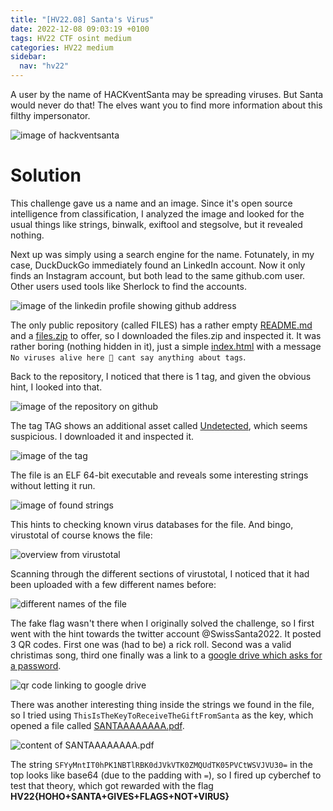 ```yaml
---
title: "[HV22.08] Santa's Virus"
date: 2022-12-08 09:03:19 +0100
tags: HV22 CTF osint medium
categories: HV22 medium
sidebar:
  nav: "hv22"
---
```


A user by the name of HACKventSanta may be spreading viruses. But Santa would never do that! The elves want you to find more information about this filthy impersonator.

![image of hackventsanta](/assets/hv22/hv22_08_hackventsanta.jpg)

# Solution

This challenge gave us a name and an image. Since it's open source intelligence from classification, I analyzed the image and looked for the usual things like strings, binwalk, exiftool and stegsolve, but it revealed nothing.

Next up was simply using a search engine for the name. Fotunately, in my case, DuckDuckGo immediately found an LinkedIn account. Now it only finds an Instagram account, but both lead to the same github.com user. Other users used tools like Sherlock to find the accounts.

![image of the linkedin profile showing github address](/assets/hv22/hv22_08_linkedin.png)

The only public repository (called FILES) has a rather empty [README.md](/assets/hv22/hv22_08_README.md) and a [files.zip](/assets/hv22/hv22_08_files.zip) to offer, so I downloaded the files.zip and inspected it. It was rather boring (nothing hidden in it), just a simple [index.html](/assets/hv22/hv22_08_index.html) with a message `No viruses alive here 🤔 cant say anything about tags`.

Back to the repository, I noticed that there is 1 tag, and given the obvious hint, I looked into that.

![image of the repository on github](/assets/hv22/hv22_08_repo.png)

The tag TAG shows an additional asset called [Undetected](/assets/hv22/hv22_08_undetected), which seems suspicious. I downloaded it and inspected it.

![image of the tag](/assets/hv22/hv22_08_undetected.png)

The file is an ELF 64-bit executable and reveals some interesting strings without letting it run.

![image of found strings](/assets/hv22/hv22_08_strings.png)

This hints to checking known virus databases for the file. And bingo, virustotal of course knows the file:

![overview from virustotal](/assets/hv22/hv22_08_virustotal.png)

Scanning through the different sections of virustotal, I noticed that it had been uploaded with a few different names before:

![different names of the file](/assets/hv22/hv22_08_names.png)

The fake flag wasn't there when I originally solved the challenge, so I first went with the hint towards the twitter account @SwissSanta2022. It posted 3 QR codes. First one was (had to be) a rick roll. Second was a valid christimas song, third one finally was a link to a [google drive which asks for a password](https://drive.google.com/file/d/11pKYrcwr7Hf1eSUq8twtN5aMK-oziPE4/view).

![qr code linking to google drive](/assets/hv22/hv22_08_qr.png)

There was another interesting thing inside the strings we found in the file, so I tried using `ThisIsTheKeyToReceiveTheGiftFromSanta` as the key, which opened a file called [SANTAAAAAAAA.pdf](/assets/hv22/hv22_08_SANTAAAAAAAA.pdf).

![content of SANTAAAAAAAA.pdf](/assets/hv22/hv22_08_pdf.png)

The string `SFYyMntIT0hPK1NBTlRBK0dJVkVTK0ZMQUdTK05PVCtWSVJVU30=` in the top looks like base64 (due to the padding with `=`), so I fired up cyberchef to test that theory, which got rewarded with the flag **HV22{HOHO+SANTA+GIVES+FLAGS+NOT+VIRUS}**

